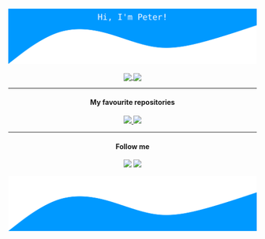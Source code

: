 [![Header](https://raw.githubusercontent.com/Pethical/Pethical/master/waves.svg)](#)

<p align="center">
  <a href="https://github.com/Pethical">
    <img src="https://github-readme-stats.vercel.app/api?username=Pethical&show_icons=true&hide_border=true&include_all_commits=true&count_private=true" align="center" />
  </a>
  <a href="https://github.com/Pethical">
    <img src="https://github-readme-stats.vercel.app/api/top-langs/?username=Pethical&hide_border=true&layout=compact&langs_count=12" align="center" />
  </a>  
</p>
<hr />
<h4 align="center">My favourite repositories</h4>
<p align="center">
  <a href="https://github.com/MicroCoinHU/MicroCoin-Rider">
      <img src="https://github-readme-stats.vercel.app/api/pin/?username=MicroCoinHU&repo=MicroCoin-Rider&hide_border=true" />
  </a>
  <a href="https://github.com/Pethical/EKAER-Dotnet-Client">
    <img src="https://github-readme-stats.vercel.app/api/pin/?username=Pethical&repo=EKAER-Dotnet-Client&hide_border=true" />
  </a>
</p>
<hr />
<h4 align="center">Follow me</h4>
<p align="center">
  <a href="https://github.com/Pethical"><img src="https://img.shields.io/github/followers/pethical?label=follow&style=social"/></a>  
  <img src="https://visitor-badge.glitch.me/badge?page_id=pethical.github"/>
</p>

[![Footer](https://raw.githubusercontent.com/Pethical/Pethical/master/waves-flip.svg)](#)

<!--
**Pethical/Pethical** is a ✨ _special_ ✨ repository because its `README.md` (this file) appears on your GitHub profile.

Here are some ideas to get you started:

- 🔭 I’m currently working on ...
- 🌱 I’m currently learning ...
- 👯 I’m looking to collaborate on ...
- 🤔 I’m looking for help with ...
- 💬 Ask me about ...
- 📫 How to reach me: ...
- 😄 Pronouns: ...
- ⚡ Fun fact: ...
-->

